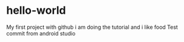 # hello-world
My first project with github
i am doing the tutorial and i like food
Test commit from android studio
